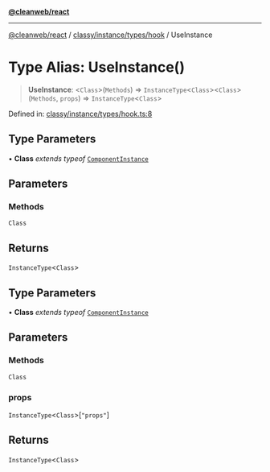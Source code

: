 [**@cleanweb/react**](../../../../../README.md)

***

[@cleanweb/react](../../../../../modules.md) / [classy/instance/types/hook](../README.md) / UseInstance

# Type Alias: UseInstance()

> **UseInstance**: \<`Class`\>(`Methods`) => `InstanceType`\<`Class`\>\<`Class`\>(`Methods`, `props`) => `InstanceType`\<`Class`\>

Defined in: [classy/instance/types/hook.ts:8](https://github.com/cleanjsweb/neat-react/blob/14baaff619a13096b0ac0ffe8ec82445197edebb/classy/instance/types/hook.ts#L8)

## Type Parameters

• **Class** *extends* *typeof* [`ComponentInstance`](../../../classes/ComponentInstance.md)

## Parameters

### Methods

`Class`

## Returns

`InstanceType`\<`Class`\>

## Type Parameters

• **Class** *extends* *typeof* [`ComponentInstance`](../../../classes/ComponentInstance.md)

## Parameters

### Methods

`Class`

### props

`InstanceType`\<`Class`\>\[`"props"`\]

## Returns

`InstanceType`\<`Class`\>
